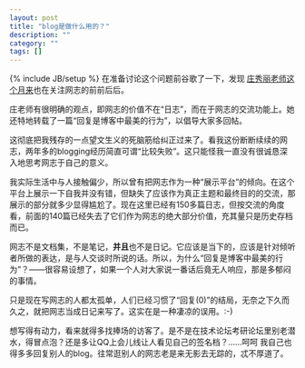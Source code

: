 ```yaml
---
layout: post
title: "blog是做什么用的？"
description: ""
category: ""
tags: []
---
```

{% include JB/setup %}
在准备讨论这个问题前谷歌了一下，发现 [庄秀丽老师这个月来](http://blog.online-edu.org/zxl/2006_04.html)也在关注网志的前前后后。

庄老师有很明确的观点，即网志的价值不在“日志”，而在于网志的交流功能上。她还特地转载了一篇“回复是博客中最美的行为”，以倡导大家多回帖。

这彻底把我残存的一点望文生义的死脑筋给纠正过来了。看我这份断断续续的网志，两年多的blogging经历简直可谓“比较失败”。这只能怪我一直没有很诚恳深入地思考网志于自己的意义。

我实际生活中与人接触偏少，所以曾有把网志作为一种“展示平台”的倾向。在这个平台上展示一下自我并没有错，但缺失了应该作为真正主题和最终目的的交流，那展示的部分就多少显得尴尬了。现在这里已经有150多篇日志，但按交流的角度看，前面的140篇已经失去了它们作为网志的绝大部分价值，充其量只是历史存档而已。

网志不是文档集，不是笔记，**并且**也不是日记。它应该是当下的，应该是针对倾听者所做的表达，是与人交谈时所说的话。所以，为什么“回复是博客中最美的行为”？——很容易设想了，如果一个人对大家说一番话后竟无人响应，那是多郁闷的事情。

只是现在写网志的人都太孤单，人们已经习惯了“回复(0)”的结局，无奈之下久而久之，就把网志当成日记来写了。这实在是一种凄凉的误用。:-)

想写得有动力，看来就得多找捧场的访客了。是不是在技术论坛考研论坛里别老潜水，得冒点泡？还是多让QQ上会儿线让人看见自己的签名档？……呵呵
我自己也得多多回复别人的blog。往常逛别人的网志老是来无影去无踪的，忒不厚道了。